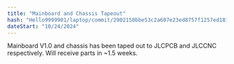 ```yaml
---
title: "Mainboard and Chassis Tapeout"
hash: "Hello9999901/laptop/commit/2902150bbe53c2a607e23ed8757f1257ed1819de"
dateStart: "10/24/2024"
---
```


Mainboard V1.0 and chassis has been taped out to JLCPCB and JLCCNC respectively. Will receive parts in ~1.5 weeks.

